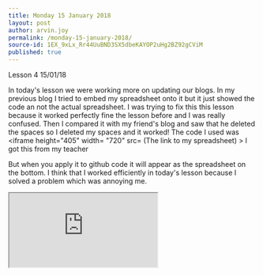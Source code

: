```yaml
---
title: Monday 15 January 2018
layout: post
author: arvin.joy
permalink: /monday-15-january-2018/
source-id: 1EX_9xLx_Rr44UuBND3SX5dbeKAYOP2uHg2BZ92gCViM
published: true
---
```

Lesson 4        15/01/18

In today's lesson we were working more on updating our blogs. In my previous blog I tried to embed my spreadsheet onto it but it just showed the code an not the actual spreadsheet. I was trying to fix this this lesson because it worked perfectly fine the lesson before and I was really confused. Then I compared it with my friend's blog and saw that he deleted the spaces so I deleted my spaces and it worked! The code I used was <iframe height="405" width= "720" src= (The link to my spreadsheet) ></iframe> I got this from my teacher

But when you apply it to github code it will appear as the spreadsheet on the bottom. I think that I worked efficiently in today's lesson because I solved a problem which was annoying me.
<iframe src="https://docs.google.com/spreadsheets/d/e/2PACX-1vRl_cbKmcFiUGGg5hil3V2yTb9i61Wh9Ou0HlqvYhe7_0OFoUwfB9uW4ozbMy42HWx6KhHKzFcE07UT/pubhtml?widget=true&amp;headers=false"></iframe>
